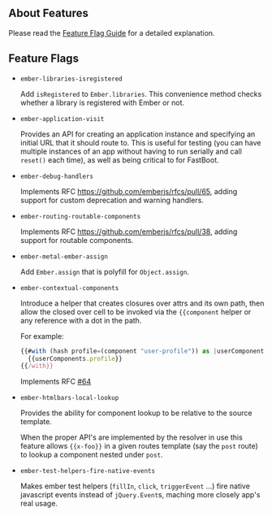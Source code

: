 ## About Features

Please read the [Feature Flag Guide](http://emberjs.com/guides/configuring-ember/feature-flags/)
for a detailed explanation.

## Feature Flags

* `ember-libraries-isregistered`

  Add `isRegistered` to `Ember.libraries`. This convenience method checks whether
  a library is registered with Ember or not.

* `ember-application-visit`

  Provides an API for creating an application instance and specifying
  an initial URL that it should route to. This is useful for testing
  (you can have multiple instances of an app without having to run
  serially and call `reset()` each time), as well as being critical to
  for FastBoot.

* `ember-debug-handlers`

  Implements RFC https://github.com/emberjs/rfcs/pull/65, adding support for
  custom deprecation and warning handlers.

* `ember-routing-routable-components`

  Implements RFC https://github.com/emberjs/rfcs/pull/38, adding support for
  routable components.

* `ember-metal-ember-assign`

  Add `Ember.assign` that is polyfill for `Object.assign`.

* `ember-contextual-components`

  Introduce a helper that creates closures over attrs and its own path, then
  allow the closed over cell to be invoked via the `{{component` helper or
  any reference with a dot in the path.

  For example:

  ```js
  {{#with (hash profile=(component "user-profile")) as |userComponents|}}
    {{userComponents.profile}}
  {{/with}}
  ```

  Implements RFC [#64](https://github.com/emberjs/rfcs/blob/master/text/0064-contextual-component-lookup.md)

* `ember-htmlbars-local-lookup`

  Provides the ability for component lookup to be relative to the source template.

  When the proper API's are implemented by the resolver in use this feature allows `{{x-foo}}` in a
  given routes template (say the `post` route) to lookup a component nested under `post`.

* `ember-test-helpers-fire-native-events`

  Makes ember test helpers (`fillIn`, `click`, `triggerEvent` ...) fire native javascript events instead
  of `jQuery.Event`s, maching more closely app's real usage.